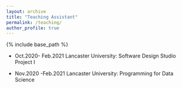 ```yaml
---
layout: archive
title: "Teaching Assistant"
permalink: /teaching/
author_profile: true
--- 
```


{% include base_path %}



* Oct.2020- Feb.2021 Lancaster University: Software Design Studio Project I

* Nov.2020 -Feb.2021 Lancaster University: Programming for Data Science


  
